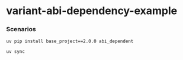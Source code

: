 # variant-abi-dependency-example

### Scenarios

```
uv pip install base_project==2.0.0 abi_dependent

uv sync
```
